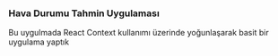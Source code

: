 

### Hava Durumu Tahmin Uygulaması

Bu uygulmada React Context kullanımı üzerinde yoğunlaşarak basit bir uygulama yaptık